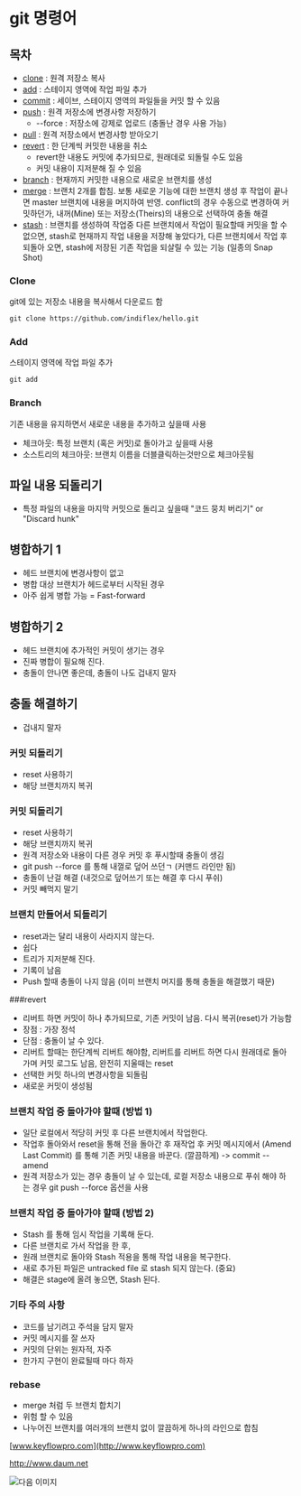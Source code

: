 # git 명령어

## 목차

- [clone](#clone) : 원격 저장소 복사
- [add](#add) : 스테이지 영역에 작업 파일 추가 
- [commit](#commit) : 세이브, 스테이지 영역의 파일들을 커밋 할 수 있음
- [push](#push) : 원격 저장소에 변경사항 저장하기
	- --force : 저장소에 강제로 업로드 (충돌난 경우 사용 가능) 
- [pull](#pull) : 원격 저장소에서 변경사항 받아오기
- [revert](#revert) : 한 단계씩 커밋한 내용을 취소
	- revert한 내용도 커밋에 추가되므로, 원래데로 되돌릴 수도 있음
	- 커밋 내용이 지저분해 질 수 있음
- [branch](#branch) : 현재까지 커밋한 내용으로 새로운 브랜치를 생성
- [merge](#merge) : 브랜치 2개를 합침. 보통 새로운 기능에 대한 브랜치 생성 후 작업이 끝나면 master 브랜치에 내용을 머지하여 반영. conflict의 경우 수동으로 변경하여 커밋하던가, 내꺼(Mine) 또는 저장소(Theirs)의 내용으로 선택하여 충돌 해결
- [stash](#stash) : 브랜치를 생성하여 작업중 다른 브랜치에서 작업이 필요할때 커밋을 할 수 없으면, stash로 현재까지 작업 내용을 저장해 놓았다가, 다른 브랜치에서 작업 후 되돌아 오면, stash에 저장된 기존 작업을 되살릴 수 있는 기능 (일종의 Snap Shot)

<a name="clone"></a>
### Clone
git에 있는 저장소 내용을 복사해서 다운로드 함

~~~html
git clone https://github.com/indiflex/hello.git
~~~

<a name="add"></a>
### Add  
스테이지 영역에 작업 파일 추가

~~~html
git add
~~~

<a name="branch"></a>
### Branch
기존 내용을 유지하면서 새로운 내용을 추가하고 싶을때 사용  

- 체크아웃: 특정 브랜치 (혹은 커밋)로 돌아가고 싶을때 사용
- 소스트리의 체크아웃: 브랜치 이름을 더블클릭하는것만으로 체크아웃됨


## 파일 내용 되돌리기

- 특정 파일의 내용을 마지막 커밋으로 돌리고 싶을때 "코드 뭉치 버리기" or "Discard hunk"


## 병합하기 1

- 헤드 브랜치에 변경사항이 없고
- 병합 대상 브랜치가 헤드로부터 시작된 경우
- 아주 쉽게 병합 가능 = Fast-forward

## 병합하기 2
- 헤드 브랜치에 추가적인 커밋이 생기는 경우
- 진짜 병합이 필요해 진다.
- 충돌이 안나면 좋은데, 충돌이 나도 겁내지 말자

## 충돌 해결하기

- 겁내지 말자

### 커밋 되돌리기
- reset 사용하기
- 해당 브랜치까지 복귀

### 커밋 되돌리기

- reset 사용하기
- 해당 브랜치까지 복귀
- 원격 저장소와 내용이 다른 경우 커밋 후 푸시할때 충돌이 생김
- git push --force 를 통해 내껄로 덮어 쓰던ㄱ (커맨드 라인만 됨)
- 충돌이 난걸 해결 (내것으로 덮어쓰기 또는 해결 후 다시 푸쉬)
- 커밋 빼먹지 말기

### 브랜치 만들어서 되돌리기

- reset과는 달리 내용이 사라지지 않는다.
- 쉽다
- 트리가 지저분해 진다. 
- 기록이 남음
- Push 할때 충돌이 나지 않음 (이미 브랜치 머지를 통해 충돌을 해결했기 때문)

<a name="revert"></a>
###revert

- 리버트 하면 커밋이 하나 추가되므로, 기존 커밋이 남음. 다시 복귀(reset)가 가능함
- 장점 : 가장 정석
- 단점 : 충돌이 날 수 있다.
- 리버트 할때는 한단계씩 리버트 해야함, 리버트를 리버트 하면 다시 원래데로 돌아가며 커밋 로그도 남음, 완전히 지울때는 reset
- 선택한 커밋 하나의 변경사항을 되돌림
- 새로운 커밋이 생성됨

### 브랜치 작업 중 돌아가야 할때 (방법 1)

- 일단 로컬에서 적당히 커밋 후 다른 브랜치에서 작업한다.
- 작업후 돌아와서 reset을 통해 전을 돌아간 후 재작업 후 커밋 메시지에서 (Amend Last Commit) 를 통해 기존 커밋 내용을 바꾼다. (깔끔하게) -> commit --amend
- 원격 저장소가 있는 경우 충돌이 날 수 있는데, 로컬 저장소 내용으로 푸쉬 해야 하는 경우 git push --force 옵션을 사용

### 브랜치 작업 중 돌아가야 할때 (방법 2)

- Stash 를 통해 임시 작업을 기록해 둔다.
- 다른 브랜치로 가서 작업을 한 후, 
- 원래 브랜치로 돌아와 Stash 적용을 통해 작업 내용을 복구한다.
- 새로 추가된 파일은 untracked file 로 stash 되지 않는다. (중요)
- 해결은 stage에 올려 놓으면, Stash 된다.

### 기타 주의 사항

- 코드를 남기려고 주석을 담지 말자
- 커밋 메시지를 잘 쓰자
- 커밋의 단위는 원자적, 자주
- 한가지 구현이 완료될때 마다 하자

<a name="rebase"></a>
### rebase

- merge 처럼 두 브랜치 합치기
- 위험 할 수 있음
- 나누어진 브랜치를 여러개의 브랜치 없이 깔끔하게 하나의 라인으로 합침

[www.keyflowpro.com](http://www.keyflowpro.com)

<http://www.daum.net>

![다음 이미지](https://t1.daumcdn.net/daumtop_chanel/op/20170315064553027.png)

